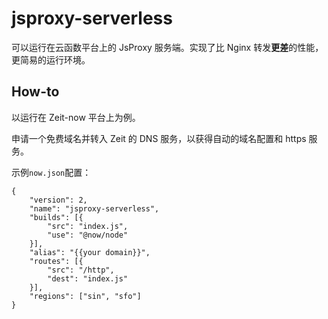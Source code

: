 # jsproxy-serverless

可以运行在云函数平台上的 JsProxy 服务端。实现了比 Nginx 转发**更差**的性能，更简易的运行环境。

## How-to

以运行在 Zeit-now 平台上为例。

申请一个免费域名并转入 Zeit 的 DNS 服务，以获得自动的域名配置和 https 服务。

示例`now.json`配置：

```
{
    "version": 2,
    "name": "jsproxy-serverless",
    "builds": [{
        "src": "index.js",
        "use": "@now/node"
    }],
    "alias": "{{your domain}}",
    "routes": [{
        "src": "/http",
        "dest": "index.js"
    }],
    "regions": ["sin", "sfo"]
}
```
